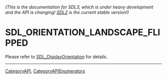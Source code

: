 ###### (This is the documentation for SDL3, which is under heavy development and the API is changing! [SDL2](https://wiki.libsdl.org/SDL2/) is the current stable version!)
# SDL_ORIENTATION_LANDSCAPE_FLIPPED

Please refer to [SDL_DisplayOrientation](SDL_DisplayOrientation) for details.

----
[CategoryAPI](CategoryAPI), [CategoryAPIEnumerators](CategoryAPIEnumerators)


